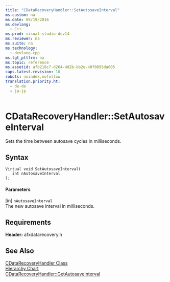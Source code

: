 ```yaml
---
title: "CDataRecoveryHandler::SetAutosaveInterval"
ms.custom: na
ms.date: 09/19/2016
ms.devlang: 
  - C++
ms.prod: visual-studio-dev14
ms.reviewer: na
ms.suite: na
ms.technology: 
  - devlang-cpp
ms.tgt_pltfrm: na
ms.topic: reference
ms.assetid: afb218c7-d264-4d2b-bb2e-48f0895da005
caps.latest.revision: 10
robots: noindex,nofollow
translation.priority.ht: 
  - de-de
  - ja-jp
---
```

# CDataRecoveryHandler::SetAutosaveInterval
Sets the time between autosave cycles in milliseconds.  
  
## Syntax  
  
```  
Virtual void SetAutosaveInterval(  
   int nAutosaveInterval  
);  
```  
  
#### Parameters  
 [in] `nAutosaveInterval`  
 The new autosave interval in milliseconds.  
  
## Requirements  
 **Header:** afxdatarecovery.h  
  
## See Also  
 [CDataRecoveryHandler Class](../vs140/CDataRecoveryHandler-Class.md)   
 [Hierarchy Chart](../vs140/Hierarchy-Chart.md)   
 [CDataRecoveryHandler::GetAutosaveInterval](../vs140/CDataRecoveryHandler--GetAutosaveInterval.md)